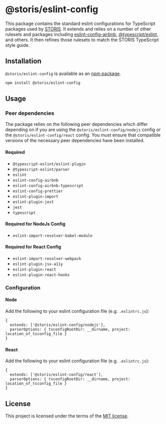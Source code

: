 # @storis/eslint-config

This package contains the standard eslint configurations for TypeScript packages used by [STORIS](https://www.storis.com). It extends and relies on a number of other rulesets and packages including [eslint-config-airbnb](https://www.npmjs.com/package/eslint-config-airbnb), [@typescript/eslint](https://www.npmjs.com/package/@typescript-eslint/eslint-plugin), and others. It then refines those rulesets to match the STORIS TypeScript style guide.

## Installation

`@storis/eslint-config` is available as an [npm package](https://www.npmjs.org/package/@storis/eslint-config).

```sh
npm install @storis/eslint-config
```

## Usage

### Peer dependencies

The package relies on the following peer dependencies which differ depending on if you are using the `@storis/eslint-config/nodejs` config or the `@storis/eslint-config/react` config. You must ensure that compatible versions of the necessary peer dependencies have been installed.

#### Required

- `@typescript-eslint/eslint-plugin`
- `@typescript-eslint/parser`
- `eslint`
- `eslint-config-airbnb`
- `eslint-config-airbnb-typescript`
- `eslint-config-prettier`
- `eslint-plugin-import`
- `eslint-plugin-jest`
- `jest`
- `typescript`

#### Required for NodeJs Config

- `eslint-import-resolver-babel-module`

#### Required for React Config

- `eslint-import-resolver-webpack`
- `eslint-plugin-jsx-a11y`
- `eslint-plugin-react`
- `eslint-plugin-react-hooks`

### Configuration

#### Node

Add the following to your eslint configuration file (e.g. `.eslintrc.js`):

```
{
  extends: ['@storis/eslint-config/nodejs'],
  parserOptions: { tsconfigRootDir: __dirname, project: location_of_tsconfig_file }
}
```

#### React

Add the following to your eslint configuration file (e.g. `.eslintrc.js`):

```
{
  extends: ['@storis/eslint-config/react'],
  parserOptions: { tsconfigRootDir: __dirname, project: location_of_tsconfig_file }
}
```

## License

This project is licensed under the terms of the [MIT license](/LICENSE).
